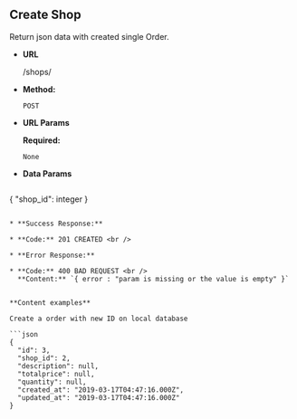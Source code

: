 **Create Shop**
----
  Return json data with created single Order.

* **URL**

  /shops/

* **Method:**

  `POST`
  
*  **URL Params**

   **Required:**
 
   `None`

* **Data Params**

  ```json
{
    "shop_id": integer
}
  ```

* **Success Response:**

  * **Code:** 201 CREATED <br />
 
* **Error Response:**

  * **Code:** 400 BAD REQUEST <br />
    **Content:** `{ error : "param is missing or the value is empty" }`


**Content examples**

Create a order with new ID on local database 

```json
{
    "id": 3,
    "shop_id": 2,
    "description": null,
    "totalprice": null,
    "quantity": null,
    "created_at": "2019-03-17T04:47:16.000Z",
    "updated_at": "2019-03-17T04:47:16.000Z"
}
```
 
